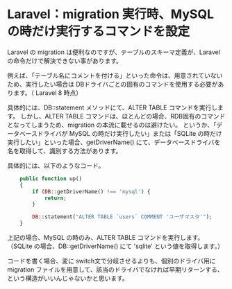 # Laravel：migration 実行時、MySQL の時だけ実行するコマンドを設定

Laravel の migration は便利なのですが、テーブルのスキーマ定義が、Laravel の命令だけで解決できない事があります。

例えば、「テーブル名にコメントを付ける」といった命令は、用意されていないため、実行したい場合は DBドライバごとの固有のコマンドを使用する必要があります。（ Laravel 8 時点）

具体的には、DB::statement メソッドにて、ALTER TABLE コマンドを実行します。
しかし、ALTER TABLE コマンドは、ほとんどの場合、RDB固有のコマンドとなってしまうため、migration の本流に載せるのは避けたい。
というか、「データベースドライバが MySQL の時だけ実行したい」または「SQLite の時だけ実行したい」といった場合、getDriverName() にて、データベースドライバを名を取得して、識別する方法があります。

具体的には、以下のようなコード。


```php
    public function up()
    {
        if (DB::getDriverName() !== 'mysql') {
            return;
        }

        DB::statement("ALTER TABLE `users` COMMENT 'ユーザマスタ'");
    }
```

上記の場合、MySQL の時のみ、ALTER TABLE コマンドを実行します。
（SQLite の場合、DB::getDriverName() にて 'sqlite' という値を取得します。）

コードを書く場合、変に switch文で分岐させるよりも、個別のドライバ用に migration ファイルを用意して、該当のドライバでなければ早期リターンする、という構造がいいんじゃないかと思います。



